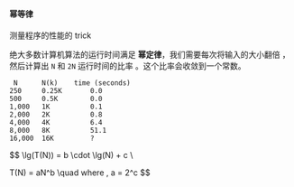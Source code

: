 #### 幂等律

测量程序的性能的 trick

绝大多数计算机算法的运行时间满足  **幂定律**，我们需要每次将输入的大小翻倍 ，然后计算出 `N` 和 `2N` 运行时间的比率 。这个比率会收敛到一个常数。

```
 N    	N(k)	time (seconds) 
250    	0.25K 		0.0
500		0.5K		0.0
1,000 	1K			0.1
2,000 	2K			0.8
4,000 	4K			6.4
8,000 	8K			51.1
16,000 	16K	 		?
```

$$
\lg(T(N)) = b \cdot \lg(N) + c \\

T(N) = aN^b \quad where \, a = 2^c
$$





